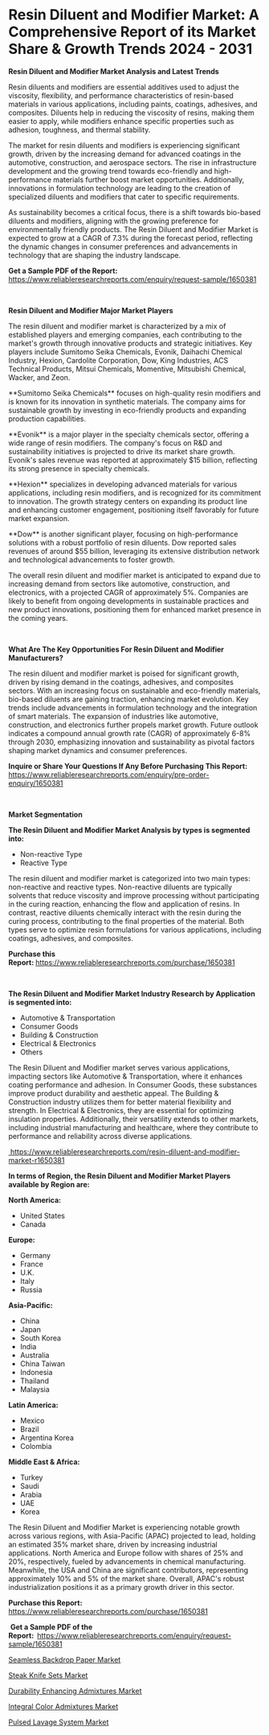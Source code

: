 <p><h1>Resin Diluent and Modifier Market: A Comprehensive Report of its Market Share & Growth Trends 2024 - 2031</h1></p><p><strong>Resin Diluent and Modifier Market Analysis and Latest Trends</strong></p>
<p><p>Resin diluents and modifiers are essential additives used to adjust the viscosity, flexibility, and performance characteristics of resin-based materials in various applications, including paints, coatings, adhesives, and composites. Diluents help in reducing the viscosity of resins, making them easier to apply, while modifiers enhance specific properties such as adhesion, toughness, and thermal stability.</p><p>The market for resin diluents and modifiers is experiencing significant growth, driven by the increasing demand for advanced coatings in the automotive, construction, and aerospace sectors. The rise in infrastructure development and the growing trend towards eco-friendly and high-performance materials further boost market opportunities. Additionally, innovations in formulation technology are leading to the creation of specialized diluents and modifiers that cater to specific requirements.</p><p>As sustainability becomes a critical focus, there is a shift towards bio-based diluents and modifiers, aligning with the growing preference for environmentally friendly products. The Resin Diluent and Modifier Market is expected to grow at a CAGR of 7.3% during the forecast period, reflecting the dynamic changes in consumer preferences and advancements in technology that are shaping the industry landscape.</p></p>
<p><strong>Get a Sample PDF of the Report:&nbsp;</strong> <a href="https://www.reliableresearchreports.com/enquiry/request-sample/1650381?utm_campaign=5&utm_medium=2&utm_source=Github&utm_content=ia&utm_term=26092024&utm_id=resin-diluent-and-modifier">https://www.reliableresearchreports.com/enquiry/request-sample/1650381</a></p>
<p>&nbsp;</p>
<p><strong>Resin Diluent and Modifier Major Market Players</strong></p>
<p><p>The resin diluent and modifier market is characterized by a mix of established players and emerging companies, each contributing to the market's growth through innovative products and strategic initiatives. Key players include Sumitomo Seika Chemicals, Evonik, Daihachi Chemical Industry, Hexion, Cardolite Corporation, Dow, King Industries, ACS Technical Products, Mitsui Chemicals, Momentive, Mitsubishi Chemical, Wacker, and Zeon.</p><p>**Sumitomo Seika Chemicals** focuses on high-quality resin modifiers and is known for its innovation in synthetic materials. The company aims for sustainable growth by investing in eco-friendly products and expanding production capabilities.</p><p>**Evonik** is a major player in the specialty chemicals sector, offering a wide range of resin modifiers. The company's focus on R&D and sustainability initiatives is projected to drive its market share growth. Evonik's sales revenue was reported at approximately $15 billion, reflecting its strong presence in specialty chemicals.</p><p>**Hexion** specializes in developing advanced materials for various applications, including resin modifiers, and is recognized for its commitment to innovation. The growth strategy centers on expanding its product line and enhancing customer engagement, positioning itself favorably for future market expansion.</p><p>**Dow** is another significant player, focusing on high-performance solutions with a robust portfolio of resin diluents. Dow reported sales revenues of around $55 billion, leveraging its extensive distribution network and technological advancements to foster growth.</p><p>The overall resin diluent and modifier market is anticipated to expand due to increasing demand from sectors like automotive, construction, and electronics, with a projected CAGR of approximately 5%. Companies are likely to benefit from ongoing developments in sustainable practices and new product innovations, positioning them for enhanced market presence in the coming years.</p></p>
<p>&nbsp;</p>
<p><strong>What Are The Key Opportunities For Resin Diluent and Modifier Manufacturers?</strong></p>
<p><p>The resin diluent and modifier market is poised for significant growth, driven by rising demand in the coatings, adhesives, and composites sectors. With an increasing focus on sustainable and eco-friendly materials, bio-based diluents are gaining traction, enhancing market evolution. Key trends include advancements in formulation technology and the integration of smart materials. The expansion of industries like automotive, construction, and electronics further propels market growth. Future outlook indicates a compound annual growth rate (CAGR) of approximately 6-8% through 2030, emphasizing innovation and sustainability as pivotal factors shaping market dynamics and consumer preferences.</p></p>
<p><strong>Inquire or Share Your Questions If Any Before Purchasing This Report:</strong> <a href="https://www.reliableresearchreports.com/enquiry/pre-order-enquiry/1650381?utm_campaign=5&utm_medium=2&utm_source=Github&utm_content=ia&utm_term=26092024&utm_id=resin-diluent-and-modifier">https://www.reliableresearchreports.com/enquiry/pre-order-enquiry/1650381</a></p>
<p>&nbsp;</p>
<p><strong>Market Segmentation</strong></p>
<p><strong>The Resin Diluent and Modifier Market Analysis by types is segmented into:</strong></p>
<p><ul><li>Non-reactive Type</li><li>Reactive Type</li></ul></p>
<p><p>The resin diluent and modifier market is categorized into two main types: non-reactive and reactive types. Non-reactive diluents are typically solvents that reduce viscosity and improve processing without participating in the curing reaction, enhancing the flow and application of resins. In contrast, reactive diluents chemically interact with the resin during the curing process, contributing to the final properties of the material. Both types serve to optimize resin formulations for various applications, including coatings, adhesives, and composites.</p></p>
<p><strong>Purchase this Report:&nbsp;</strong><a href="https://www.reliableresearchreports.com/purchase/1650381?utm_campaign=5&utm_medium=2&utm_source=Github&utm_content=ia&utm_term=26092024&utm_id=resin-diluent-and-modifier">https://www.reliableresearchreports.com/purchase/1650381</a></p>
<p>&nbsp;</p>
<p><strong>The Resin Diluent and Modifier Market Industry Research by Application is segmented into:</strong></p>
<p><ul><li>Automotive & Transportation</li><li>Consumer Goods</li><li>Building & Construction</li><li>Electrical & Electronics</li><li>Others</li></ul></p>
<p><p>The Resin Diluent and Modifier market serves various applications, impacting sectors like Automotive & Transportation, where it enhances coating performance and adhesion. In Consumer Goods, these substances improve product durability and aesthetic appeal. The Building & Construction industry utilizes them for better material flexibility and strength. In Electrical & Electronics, they are essential for optimizing insulation properties. Additionally, their versatility extends to other markets, including industrial manufacturing and healthcare, where they contribute to performance and reliability across diverse applications.</p></p>
<p><a href="https://www.reliableresearchreports.com/resin-diluent-and-modifier-market-r1650381?utm_campaign=5&utm_medium=2&utm_source=Github&utm_content=ia&utm_term=26092024&utm_id=resin-diluent-and-modifier">&nbsp;https://www.reliableresearchreports.com/resin-diluent-and-modifier-market-r1650381</a></p>
<p><strong>In terms of Region, the Resin Diluent and Modifier Market Players available by Region are:</strong></p>
<p>
    <p> <strong> North America: </strong>
        <ul>
            <li>United States</li>
            <li>Canada</li>
        </ul>
        </p> 
    <p> <strong> Europe: </strong>
        <ul>
            <li>Germany</li>
            <li>France</li>
            <li>U.K.</li>
            <li>Italy</li>
            <li>Russia</li>
        </ul>
        </p> 
    <p> <strong> Asia-Pacific: </strong>
        <ul>
            <li>China</li>
            <li>Japan</li>
            <li>South Korea</li>
            <li>India</li>
            <li>Australia</li>
            <li>China Taiwan</li>
            <li>Indonesia</li>
            <li>Thailand</li>
            <li>Malaysia</li>
        </ul>
        </p> 
    <p> <strong> Latin America: </strong>
        <ul>
            <li>Mexico</li>
            <li>Brazil</li>
            <li>Argentina Korea</li>
            <li>Colombia</li>
        </ul>
        </p> 
    <p> <strong> Middle East & Africa: </strong>
        <ul>
            <li>Turkey</li>
            <li>Saudi</li>
            <li>Arabia</li>
            <li>UAE</li>
            <li>Korea</li>
        </ul>
    </p>
    </p>
<p><p>The Resin Diluent and Modifier Market is experiencing notable growth across various regions, with Asia-Pacific (APAC) projected to lead, holding an estimated 35% market share, driven by increasing industrial applications. North America and Europe follow with shares of 25% and 20%, respectively, fueled by advancements in chemical manufacturing. Meanwhile, the USA and China are significant contributors, representing approximately 10% and 5% of the market share. Overall, APAC's robust industrialization positions it as a primary growth driver in this sector.</p></p>
<p><strong>Purchase this Report: </strong><a href="https://www.reliableresearchreports.com/purchase/1650381?utm_campaign=5&utm_medium=2&utm_source=Github&utm_content=ia&utm_term=26092024&utm_id=resin-diluent-and-modifier">https://www.reliableresearchreports.com/purchase/1650381</a></p>
<p>&nbsp;<strong>Get a Sample PDF of the Report:&nbsp;&nbsp;</strong><a href="https://www.reliableresearchreports.com/enquiry/request-sample/1650381?utm_campaign=5&utm_medium=2&utm_source=Github&utm_content=ia&utm_term=26092024&utm_id=resin-diluent-and-modifier">https://www.reliableresearchreports.com/enquiry/request-sample/1650381</a></p>
<p><strong></strong></p>
<p><p><a href="https://issuu.com/reportprime-2/docs/seamless-backdrop-paper-market-size_d621cc6e55e1cf?utm_campaign=5&utm_medium=2&utm_source=Github&utm_content=ia&utm_term=26092024&utm_id=resin-diluent-and-modifier">Seamless Backdrop Paper Market</a></p><p><a href="https://issuu.com/reportprime-2/docs/steak-knife-sets-market-size-2030.p_5a8c5c61a417a5?utm_campaign=5&utm_medium=2&utm_source=Github&utm_content=ia&utm_term=26092024&utm_id=resin-diluent-and-modifier">Steak Knife Sets Market</a></p><p><a href="https://github.com/NargisHussain75/Market-Research-Report-List-1/blob/main/durability-enhancing-admixtures-market.md?utm_campaign=5&utm_medium=2&utm_source=Github&utm_content=ia&utm_term=26092024&utm_id=resin-diluent-and-modifier">Durability Enhancing Admixtures Market</a></p><p><a href="https://github.com/FlorianWolf90/Market-Research-Report-List-1/blob/main/integral-color-admixtures-market.md?utm_campaign=5&utm_medium=2&utm_source=Github&utm_content=ia&utm_term=26092024&utm_id=resin-diluent-and-modifier">Integral Color Admixtures Market</a></p><p><a href="https://www.linkedin.com/pulse/strategic-market-insights-navigating-global-pulsed-lavage-p1n5e?trackingId=y%2FvLYrbKSV6JlvnXlDw4nA%3D%3D&utm_campaign=5&utm_medium=2&utm_source=Github&utm_content=ia&utm_term=26092024&utm_id=resin-diluent-and-modifier">Pulsed Lavage System Market</a></p></p>